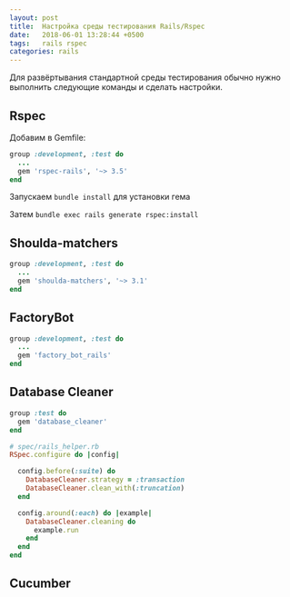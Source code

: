 ```yaml
---
layout: post
title:  Настройка среды тестирования Rails/Rspec
date:   2018-06-01 13:28:44 +0500
tags:   rails rspec
categories: rails
---
```


Для развёртывания стандартной среды тестирования обычно нужно выполнить следующие команды и сделать настройки. 

## Rspec

Добавим в Gemfile:

```ruby
group :development, :test do
  ...
  gem 'rspec-rails', '~> 3.5'
end
````

Запускаем ```bundle install``` для установки гема

Затем ```bundle exec rails generate rspec:install```

## Shoulda-matchers

```ruby
group :development, :test do
  ...
  gem 'shoulda-matchers', '~> 3.1'
end
```

## FactoryBot

```ruby
group :development, :test do
  ...
  gem 'factory_bot_rails'
end
```

## Database Cleaner
```ruby
group :test do
  gem 'database_cleaner'
end
```

```ruby
# spec/rails_helper.rb
RSpec.configure do |config|

  config.before(:suite) do
    DatabaseCleaner.strategy = :transaction
    DatabaseCleaner.clean_with(:truncation)
  end

  config.around(:each) do |example|
    DatabaseCleaner.cleaning do
      example.run
    end
  end
end
```

## Cucumber

[bp1step]: http://bp1step.ru
[shoulda-matchers]: https://github.com/thoughtbot/shoulda-matchers

